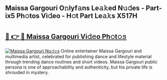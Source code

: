 ## Maissa Gargouri O𝚗lyf𝚊ns Le𝚊𝚔ed N𝚞𝚍es - Part-ix5 Ph𝚘tos Vi𝚍eo - H𝚘t Part Le𝚊𝚔s X517H

# <h2><a href="http://hf6jm0.feru.top/?c=Maissa+Gargouri">🔗 👉 🔴 Maissa Gargouri Vi𝚍𝚎o Ph𝚘t𝚘𝚜</a></h2>

[![Maissa Gargouri Nu𝚍𝚎s](https://i.imgur.com/0TWrTi3.gif)](http://hf6jm0.feru.top/?c=Maissa+Gargouri)
Online entertainer Maissa Gargouri and multimedia artist, celebrated for publishing dance and lifestyle material through trending dance routines and short videos. Maissa Gargouri public persona is one of approachability and authenticity, but his private life is shrouded in mystery. 
